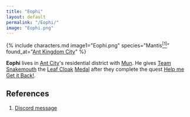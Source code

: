 ```yaml
---
title: "Eophi"
layout: default
permalink: "/Eophi/"
image: "Eophi.png"
---
```

{% include characters.md image1="Eophi.png" species="Mantis[<sup>[1]</sup>](#references)" found_at="[Ant Kingdom City](/Ant_Kingdom_City)" %}

**Eophi** lives in [Ant City](/Ant_Kingdom_City)'s residential district with [Mun](/Mun). He gives [Team Snakemouth](/Team_Snakemouth) the [Leaf Cloak](/Leaf_Cloak) [Medal](/Medals) after they complete the quest [Help me Get it Back!](/Help_me_Get_it_Back!).

## References
1. [Discord message](https://discord.com/channels/401557298461540354/401560835081633792/736363756585615419)